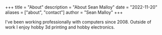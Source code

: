 +++
title = "About"
description = "About Sean Malloy"
date = "2022-11-20"
aliases = ["about", "contact"]
author = "Sean Malloy"
+++

I've been working professionally with computers since 2008. Outside of work I enjoy hobby 3d printing and hobby electronics.

